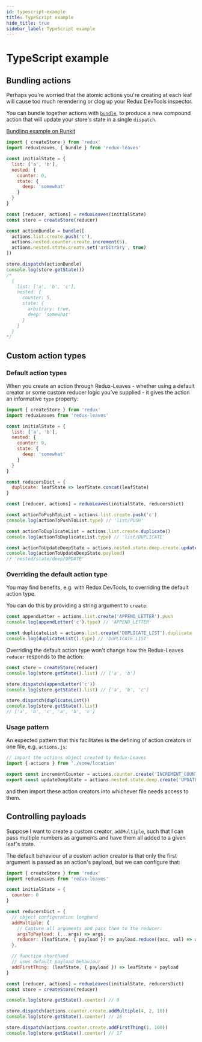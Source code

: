 ```yaml
---
id: typescript-example
title: TypeScript example
hide_title: true
sidebar_label: TypeScript example
---
```


# TypeScript example

## Bundling actions
Perhaps you're worried that the atomic actions you're creating at each leaf will cause too much rerendering or clog up your Redux DevTools inspector.

You can bundle together actions with [`bundle`](../api/bundle.md), to produce a new compound action that will update your store's state in a single `dispatch`.

[Bundling example on Runkit](https://runkit.com/richardcrng/redux-leaves-bundling-actions)

```js
import { createStore } from 'redux'
import reduxLeaves, { bundle } from 'redux-leaves'

const initialState = {
  list: ['a', 'b'],
  nested: {
    counter: 0,
    state: {
      deep: 'somewhat'
    }
  }
}

const [reducer, actions] = reduxLeaves(initialState)
const store = createStore(reducer)

const actionBundle = bundle([
  actions.list.create.push('c'),
  actions.nested.counter.create.increment(5),
  actions.nested.state.create.set('arbitrary', true)
])

store.dispatch(actionBundle)
console.log(store.getState())
/*
  {
    list: ['a', 'b', 'c'],
    nested: {
      counter: 5,
      state: {
        arbitrary: true,
        deep: 'somewhat'
      }
    }
  }
*/
```

## Custom action types

### Default action types
When you create an action through Redux-Leaves - whether using a default creator or some custom reducer logic you've supplied - it gives the action an informative `type` property:

```js
import { createStore } from 'redux'
import reduxLeaves from 'redux-leaves'

const initialState = {
  list: ['a', 'b'],
  nested: {
    counter: 0,
    state: {
      deep: 'somewhat'
    }
  }
}

const reducersDict = {
  duplicate: leafState => leafState.concat(leafState)
}

const [reducer, actions] = reduxLeaves(initialState, reducersDict)

const actionToPushToList = actions.list.create.push('c')
console.log(actionToPushToList.type) // 'list/PUSH'

const actionToDuplicateList = actions.list.create.duplicate()
console.log(actionToDuplicateList.type) // 'list/DUPLICATE'

const actionToUpdateDeepState = actions.nested.state.deep.create.update('could go deeper')
console.log(actionToUpdateDeepState.payload)
// 'nested/state/deep/UPDATE'
```

### Overriding the default action type
You may find benefits, e.g. with Redux DevTools, to overriding the default action type.

You can do this by providing a string argument to `create`:

```js
const appendLetter = actions.list.create('APPEND_LETTER').push
console.log(appendLetter('c').type) // 'APPEND_LETTER'

const duplicateList = actions.list.create('DUPLICATE_LIST').duplicate
console.log(duplicateList().type) // 'DUPLICATE LIST'
```

Overriding the default action type won't change how the Redux-Leaves `reducer` responds to the action:
```js
const store = createStore(reducer)
console.log(store.getState().list) // ['a', 'b']

store.dispatch(appendLetter('c'))
console.log(store.getState().list) // ['a', 'b', 'c']

store.dispatch(duplicateList())
console.log(store.getState().list)
// ['a', 'b', 'c', 'a', 'b', 'c']
```

### Usage pattern
An expected pattern that this facilitates is the defining of action creators in one file, e.g. `actions.js`:
```js
// import the actions object created by Redux-Leaves
import { actions } from './some/location'

export const incrementCounter = actions.counter.create('INCREMENT_COUNTER').increment
export const updateDeepState = actions.nested.state.deep.create('UPDATE_DEEP_STATE').update
```
and then import these action creators into whichever file needs access to them.

## Controlling payloads
Suppose I want to create a custom creator, `addMultiple`, such that I can pass multiple numbers as arguments and have them all added to a given leaf's state.

The default behaviour of a custom action creator is that only the first argument is passed as an action's payload, but we can configure that:

```js
import { createStore } from 'redux'
import reduxLeaves from 'redux-leaves'

const initialState = {
  counter: 0
}

const reducersDict = {
  // object configuration longhand
  addMultiple: {
    // Capture all arguments and pass them to the reducer:
    argsToPayload: (...args) => args,
    reducer: (leafState, { payload }) => payload.reduce((acc, val) => acc + val, leafState)
  },

  // function shorthand
  // uses default payload behaviour
  addFirstThing: (leafState, { payload }) => leafState + payload
}

const [reducer, actions] = reduxLeaves(initialState, reducersDict)
const store = createStore(reducer)

console.log(store.getState().counter) // 0

store.dispatch(actions.counter.create.addMultiple(4, 2, 10))
console.log(store.getState().counter) // 16

store.dispatch(actions.counter.create.addFirstThing(1, 100))
console.log(store.getState().counter) // 17
```